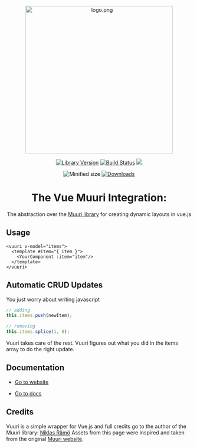 <p align="center">
<img height="400px" style="max-width:100%" src="https://github.com/dannyYassine/vuuri/blob/master/.docs/.vuepress/public/vuuri_logo.png?raw=true" alt="logo.png">
</p>

<p align="center">
    <a href='https://www.npmjs.com/package/vuuri' target="_blank"><img src='https://img.shields.io/npm/v/vuuri.svg' alt='Library Version' /></a>
    <a href='https://travis-ci.com/dannyYassine/vuuri' target="_blank"><img src='https://travis-ci.com/dannyYassine/vuuri.svg?branch=master' alt='Build Status' /></a>
    <a href="https://codecov.io/gh/dannyYassine/vuuri" > 
 <img src="https://codecov.io/gh/dannyYassine/vuuri/graph/badge.svg?token=7VBZAOBU55"/> 
 </a>
</p>

<p align="center">
    <a><img src="https://img.shields.io/bundlephobia/min/vuuri.svg" alt="Minified size"></a>
    <a href="https://npm-stat.com/charts.html?package=vuuri"><img src="https://img.shields.io/npm/dm/vuuri.svg" alt="Downloads"></a>
</p>

<h1 align="center">
The Vue Muuri Integration:
</h1>
<p align="center">
The abstraction over the <a href="https://muuri.dev/" target="_blank">Muuri library</a> for creating dynamic layouts in vue.js
</p>

## Usage

```vue
<vuuri v-model="items">
  <template #item="{ item }">
    <YourComponent :item="item"/>
  </template>
</vuuri>
```

## Automatic CRUD Updates

You just worry about writing javascript

```javascript
// adding
this.items.push(newItem);

// removing
this.items.splice(1, 0);
```

Vuuri takes care of the rest. Vuuri figures out what you did 
in the items array to do the right update.

## Documentation

* [Go to website](https://dannyyassine.github.io/vuuri)

* [Go to docs](https://dannyyassine.github.io/vuuri/guide/install.html)

## Credits

Vuuri is a simple wrapper for Vue.js and full credits go to 
the author of the Muuri library: [Niklas Rämö](https://github.com/niklasramo)
Assets from this page were inspired and taken from the 
original [Muuri website](https://muuri.dev/).
